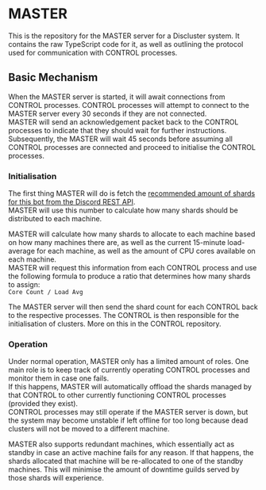 # MASTER

This is the repository for the MASTER server for a Discluster system. It contains the raw TypeScript code for it, as well as outlining the protocol used for communication with CONTROL processes.

## Basic Mechanism

When the MASTER server is started, it will await connections from CONTROL processes. CONTROL processes will attempt to connect to the MASTER server every 30 seconds if they are not connected.<br>
MASTER will send an acknowledgement packet back to the CONTROL processes to indicate that they should wait for further instructions.<br>
Subsequently, the MASTER will wait 45 seconds before assuming all CONTROL processes are connected and proceed to initialise the CONTROL processes.

### Initialisation

The first thing MASTER will do is fetch the [recommended amount of shards for this bot from the Discord REST API](https://discord.com/developers/docs/topics/gateway#get-gateway-bot).<br>
MASTER will use this number to calculate how many shards should be distributed to each machine.

MASTER will calculate how many shards to allocate to each machine based on how many machines there are, as well as the current 15-minute load-average for each machine, as well as the amount of CPU cores available on each machine.<br>
MASTER will request this information from each CONTROL process and use the following formula to produce a ratio that determines how many shards to assign:<br>
`Core Count / Load Avg`

The MASTER server will then send the shard count for each CONTROL back to the respective processes. The CONTROL is then responsible for the initialisation of clusters. More on this in the CONTROL repository.

### Operation

Under normal operation, MASTER only has a limited amount of roles. One main role is to keep track of currently operating CONTROL processes and monitor them in case one fails.<br>
If this happens, MASTER will automatically offload the shards managed by that CONTROL to other currently functioning CONTROL processes (provided they exist).<br>
CONTROL processes may still operate if the MASTER server is down, but the system may become unstable if left offline for too long because dead clusters will not be moved to a different machine.

MASTER also supports redundant machines, which essentially act as standby in case an active machine fails for any reason. If that happens, the shards allocated that machine will be re-allocated to one of the standby machines. This will minimise the amount of downtime guilds served by those shards will experience.
